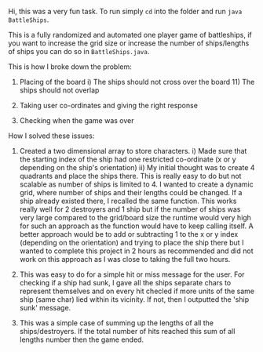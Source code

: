 Hi, this was a very fun task. To run simply `cd` into the folder and run `java BattleShips`.

This is a fully randomized and automated one player game of battleships, if you want to increase the grid size or increase the number of ships/lengths
of ships you can do so in `BattleShips.java`.

This is how I broke down the problem:

1. Placing of the board
    i) The ships should not cross over the board
    11) The ships should not overlap

2. Taking user co-ordinates and giving the right response

3. Checking when the game was over

How I solved these issues:

1. Created a two dimensional array to store characters.
    i) Made sure that the starting index of the ship had one restricted co-ordinate (x or y depending on the ship's orientation)
    ii) My initial thought was to create 4 quadrants and place the ships there. This is really easy to do but not scalable as          number of ships is limited to 4. I wanted to create a dynamic grid, where number of ships and their lengths could be           changed.
        If a ship already existed there, I recalled the same function. This works really well for 2 destroyers and 1 ship
        but if the number of ships was very large compared to the grid/board size the runtime would very high for such an approach
        as the function would have to keep calling itself. A better approach would be to add or subtracting 1 to the x or y index (depending on the orientation) and trying to place the ship there but I wanted to complete this project in 2 hours as recommended and did not work on this approach as I was close to taking the full two hours.

2. This was easy to do for a simple hit or miss message for the user. For checking if a ship had sunk, I gave all the ships
    separate chars to represent themselves and on every hit checled if more units of the same ship (same char) lied within its
    vicinity. If not, then I outputted the 'ship sunk' message.

3. This was a simple case of summing up the lengths of all the ships/destroyers. If the total number of hits reached this sum of
    all lengths number then the game ended.